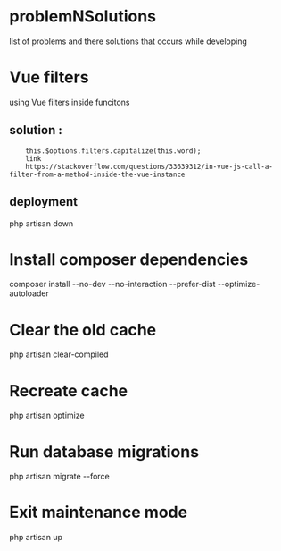 # problemNSolutions
list of problems and there solutions that occurs while developing 

# Vue filters 
using Vue filters inside funcitons

## solution : 
        this.$options.filters.capitalize(this.word);
        link 
        https://stackoverflow.com/questions/33639312/in-vue-js-call-a-filter-from-a-method-inside-the-vue-instance




## deployment  

php artisan down
# Install composer dependencies
composer install --no-dev --no-interaction --prefer-dist --optimize-autoloader

# Clear the old cache
php artisan clear-compiled

# Recreate cache
php artisan optimize 

# Run database migrations
php artisan migrate --force  
# Exit maintenance mode
php artisan up